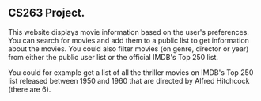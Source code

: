 ## CS263 Project.

This website displays movie information based on the user's preferences. You can search for movies and add them to a public list to get information about the movies. You could also filter movies (on genre, director or year) from either the public user list or the official IMDB's Top 250 list.

You could for example get a list of all the thriller movies on IMDB's Top 250 list released between 1950 and 1960 that are directed by Alfred Hitchcock (there are 6).
